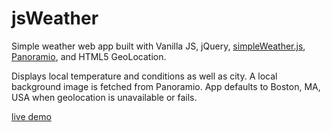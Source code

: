 # jsWeather

Simple weather web app built with Vanilla JS, jQuery, [simpleWeather.js](http://simpleweatherjs.com/), [Panoramio](http://www.panoramio.com/), and HTML5 GeoLocation.

Displays local temperature and conditions as well as city.  A local background image is fetched from Panoramio.  App defaults to Boston, MA, USA when geolocation is unavailable or fails.

[live demo](http://charleszardo.github.io/jsWeather/)
